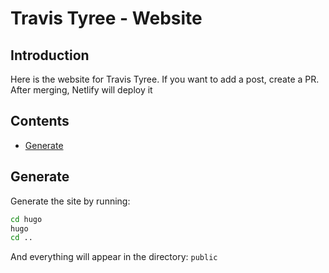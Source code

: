 # Travis Tyree - Website

## Introduction

Here is the website for Travis Tyree. If you want to add a post, create a PR. After merging, Netlify will deploy it

## Contents

- [Generate](#generate)

## Generate

Generate the site by running:

```bash
cd hugo
hugo
cd ..
```

And everything will appear in the directory: `public`
